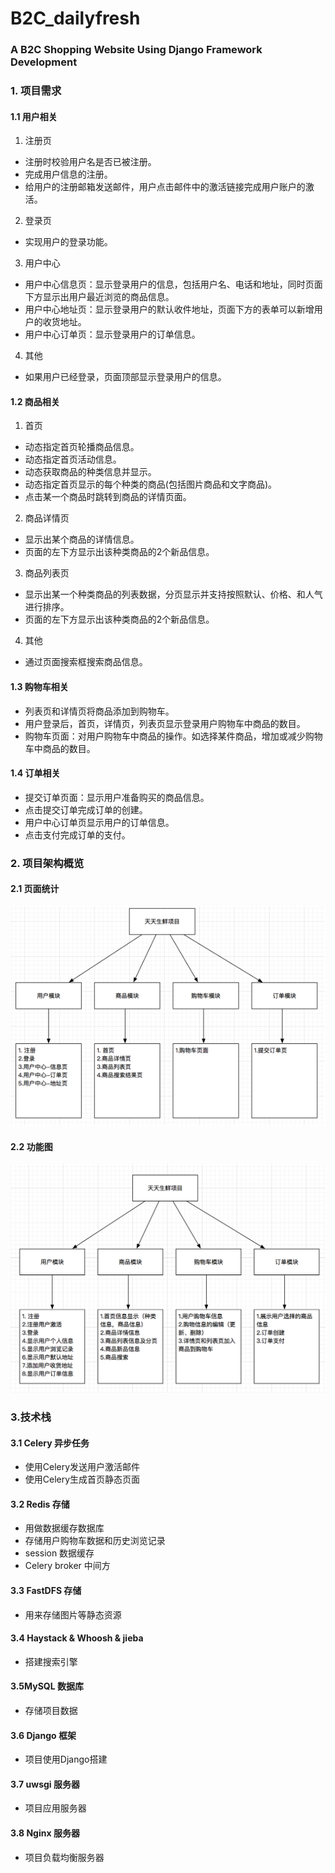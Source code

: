 # B2C_dailyfresh
### A B2C Shopping Website Using Django Framework Development

### 1. 项目需求

#### 1.1 用户相关

1) 注册页

  - 注册时校验用户名是否已被注册。
  - 完成用户信息的注册。
  - 给用户的注册邮箱发送邮件，用户点击邮件中的激活链接完成用户账户的激活。

2) 登录页

- 实现用户的登录功能。

3) 用户中心

- 用户中心信息页：显示登录用户的信息，包括用户名、电话和地址，同时页面下方显示出用户最近浏览的商品信息。
- 用户中心地址页：显示登录用户的默认收件地址，页面下方的表单可以新增用户的收货地址。
- 用户中心订单页：显示登录用户的订单信息。

4) 其他

- 如果用户已经登录，页面顶部显示登录用户的信息。

#### 1.2 商品相关

1) 首页

- 动态指定首页轮播商品信息。
- 动态指定首页活动信息。
- 动态获取商品的种类信息并显示。
- 动态指定首页显示的每个种类的商品(包括图片商品和文字商品)。
- 点击某一个商品时跳转到商品的详情页面。

2) 商品详情页

- 显示出某个商品的详情信息。
- 页面的左下方显示出该种类商品的2个新品信息。

3) 商品列表页

- 显示出某一个种类商品的列表数据，分页显示并支持按照默认、价格、和人气进行排序。
- 页面的左下方显示出该种类商品的2个新品信息。

4) 其他

- 通过页面搜索框搜索商品信息。

#### 1.3 购物车相关

- 列表页和详情页将商品添加到购物车。
- 用户登录后，首页，详情页，列表页显示登录用户购物车中商品的数目。
- 购物车页面：对用户购物车中商品的操作。如选择某件商品，增加或减少购物车中商品的数目。

#### 1.4 订单相关

- 提交订单页面：显示用户准备购买的商品信息。
- 点击提交订单完成订单的创建。
- 用户中心订单页显示用户的订单信息。
- 点击支付完成订单的支付。



### 2. 项目架构概览

#### 2.1 页面统计

![1539674290564](https://github.com/BrianYang1995/B2C_dailyfresh/blob/master/images/1539674400785.png)

#### 2.2 功能图

![1539674400785](https://github.com/BrianYang1995/B2C_dailyfresh/blob/master/images/%E5%8A%9F%E8%83%BD%E5%9B%BE.png)


### 3.技术栈

#### 3.1 Celery 异步任务

- 使用Celery发送用户激活邮件
- 使用Celery生成首页静态页面

#### 3.2 Redis 存储

- 用做数据缓存数据库
- 存储用户购物车数据和历史浏览记录
- session 数据缓存
- Celery broker 中间方

#### 3.3 FastDFS 存储

- 用来存储图片等静态资源

#### 3.4 Haystack & Whoosh & jieba

- 搭建搜索引擎

#### 3.5MySQL 数据库

- 存储项目数据

#### 3.6 Django 框架

- 项目使用Django搭建

#### 3.7 uwsgi 服务器

- 项目应用服务器

#### 3.8 Nginx 服务器

- 项目负载均衡服务器

